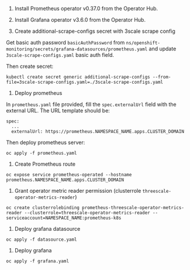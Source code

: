 1. Install Prometheus operator v0.37.0 from the Operator Hub.

1. Install Grafana operator v3.6.0 from the Operator Hub.

1. Create additional-scrape-configs secret with 3scale scrape config

Get basic auth password `basicAuthPassword` from `ns/openshift-monitoring/secrets/grafana-datasources/prometheus.yaml` and update `3scale-scrape-configs.yaml` basic auth field.

Then create secret:

```
kubectl create secret generic additional-scrape-configs --from-file=3scale-scrape-configs.yaml=./3scale-scrape-configs.yaml
```

1. Deploy prometheus

In `prometheus.yaml` file provided, fill the `spec.externalUrl` field with the external URL. The URL template should be:

```
spec:
  ...
  externalUrl: https://prometheus.NAMESPACE_NAME.apps.CLUSTER_DOMAIN
```

Then deploy prometheus server:

```
oc apply -f prometheus.yaml
```

1. Create Prometheus route

```
oc expose service prometheus-operated --hostname prometheus.NAMESPACE_NAME.apps.CLUSTER_DOMAIN
```

1. Grant operator metric reader permission (clusterrole `threescale-operator-metrics-reader`)

```
oc create clusterrolebinding prometheus-threescale-operator-metrics-reader --clusterrole=threescale-operator-metrics-reader --serviceaccount=NAMESPACE_NAME:prometheus-k8s
```

1. Deploy grafana datasource

```
oc apply -f datasource.yaml
```

1. Deploy grafana

```
oc apply -f grafana.yaml
```
